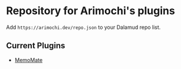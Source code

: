 # Repository for Arimochi's plugins

Add `https://arimochi.dev/repo.json` to your Dalamud repo list.

## Current Plugins

* [MemoMate](https://github.com/ArimochiXIV/MemoMate/)